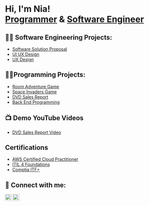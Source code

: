 <h1>Hi, I'm Nia! <br/><a href="https://github.com/niabourgeois">Programmer</a> & <a href="https://www.linkedin.com/in/niabourgeois/">Software Engineer</a>

<h2>👨‍💻 Software Engineering Projects:</h2>



- [Software Solution Proposal](https://github.com/niabourgeois/Software-Solution-Proposal-)
- [UI UX Design](https://github.com/niabourgeois/UI-UX-Design)
- [UX Design](https://github.com/niabourgeois/UX-Design)

<h2>👨‍💻Programming Projects:</h2>
  
- [Room Adventure Game](https://github.com/niabourgeois/Room-Adventure)
- [Space Invaders Game](https://github.com/niabourgeois/Space-Invaders)
- [DVD Sales Report](https://github.com/niabourgeois/DVD-Sales-Report)
- [Back End Programming](https://github.com/niabourgeois/Back-End-Programming)


<h2>📺 Demo YouTube Videos</h2>

- [DVD Sales Report Video](https://youtu.be/X5JkK5cMVNA)



<h2>Certifications </h2>

- [AWS Certified Cloud Practitioner](https://online.publuu.com/544691/1222186)
- [ITIL 4 Foundations](https://online.publuu.com/544691/1222179)
- [Comptia ITF+](https://online.publuu.com/544691/1222190)



<h2> 🤳 Connect with me:</h2>

[<img align="left" alt="NiaBourgeois | YouTube" width="22px" src="https://cdn.jsdelivr.net/npm/simple-icons@v3/icons/youtube.svg" />][youtube]
[<img align="left" alt="NiaBourgeois | LinkedIn" width="22px" src="https://cdn.jsdelivr.net/npm/simple-icons@v3/icons/linkedin.svg" />][linkedin]


[youtube]: https://www.youtube.com/channel/UC9ElD5UeKOvDzFsRKDecsGA
[linkedin]: https://linkedin.com/in/niabourgeois

<!--
**niabourgeois/niabourgeois** is a ✨ _special_ ✨ repository because its `README.md` (this file) appears on your GitHub profile.

Here are some ideas to get you started:

- 🔭 I’m currently working on ...
- 🌱 I’m currently learning ...
- 👯 I’m looking to collaborate on ...
- 🤔 I’m looking for help with ...
- 💬 Ask me about ...
- 📫 How to reach me: ...
- 😄 Pronouns: ...
- ⚡ Fun fact: ...
-->
